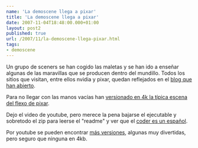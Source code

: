 ```yaml
---
name: 'La demoscene llega a pixar'
title: 'La demoscene llega a pixar'
date: 2007-11-04T18:48:00.000+01:00
layout: post2
published: true
url: /2007/11/la-demoscene-llega-pixar.html
tags: 
- demoscene
---
```


Un grupo de sceners se han cogido las maletas y se han ido a enseñar algunas de las maravillas que se producen dentro del mundillo. Todos los sitios que visitan, entre ellos nvidia y pixar, quedan reflejados en el [blog que han abierto](http://demotrip.blogspot.com/).  
  
Para no llegar con las manos vacías han [versionado en 4k la típica escena del flexo de pixar](http://demotrip.blogspot.com/2007/11/luxo-4k.html).  
  
Dejo el video de youtube, pero merece la pena bajarse el ejecutable y sobretodo el zip para leerse el "readme" y ver que el [coder es un español](http://rgba.scenesp.org/iq/).  
  
  
  
  
  
Por youtube se pueden encontrar [más versiones](http://www.youtube.com/results?search_query=pixar+luxo&search=Search), algunas muy divertidas, pero seguro que ninguna en 4kb.